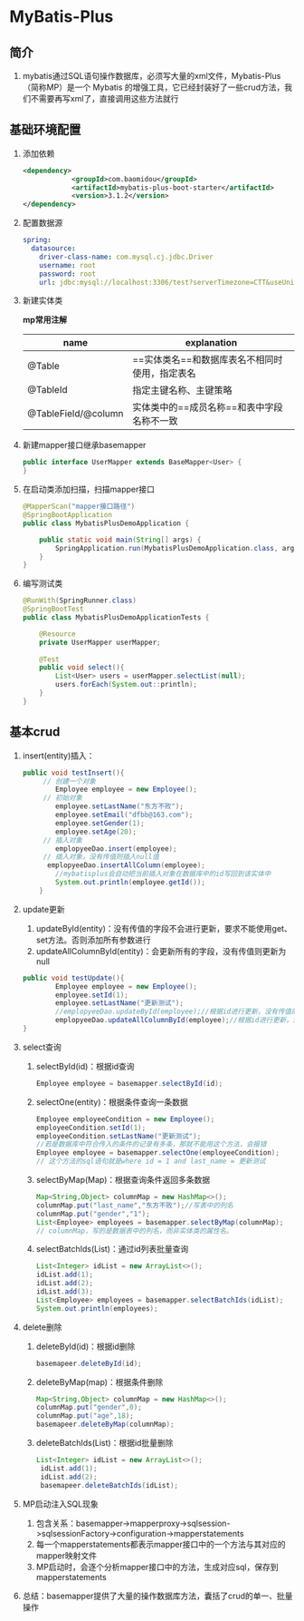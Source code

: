 # MyBatis-Plus

## 简介

1. mybatis通过SQL语句操作数据库，必须写大量的xml文件，Mybatis-Plus（简称MP）是一个 Mybatis 的增强工具，它已经封装好了一些crud方法，我们不需要再写xml了，直接调用这些方法就行

## 基础环境配置

1. 添加依赖

   ```xml
   <dependency>
               <groupId>com.baomidou</groupId>
               <artifactId>mybatis-plus-boot-starter</artifactId>
               <version>3.1.2</version>
   </dependency>
   ```

2. 配置数据源

   ```yaml
   spring:
     datasource:
       driver-class-name: com.mysql.cj.jdbc.Driver
       username: root
       password: root
       url: jdbc:mysql://localhost:3306/test?serverTimezone=CTT&useUnicode=true&characterEncoding=utf-8&allowMultiQueries=true
   ```

3. 新建实体类

   **mp常用注解**

   | name                | explanation                                    |
   | ------------------- | ---------------------------------------------- |
   | @Table              | ==实体类名==和数据库表名不相同时使用，指定表名 |
   | @TableId            | 指定主键名称、主键策略                         |
   | @TableField/@column | 实体类中的==成员名称==和表中字段名称不一致     |

   

4. 新建mapper接口继承basemapper

   ```Java
   public interface UserMapper extends BaseMapper<User> {
   }
   ```

5. 在启动类添加扫描，扫描mapper接口

   ```java
   @MapperScan("mapper接口路径")
   @SpringBootApplication
   public class MybatisPlusDemoApplication {
   
       public static void main(String[] args) {
           SpringApplication.run(MybatisPlusDemoApplication.class, args);
       }
   }
   ```

6. 编写测试类

   ```Java
   @RunWith(SpringRunner.class)
   @SpringBootTest
   public class MybatisPlusDemoApplicationTests {
   
       @Resource
       private UserMapper userMapper;
       
       @Test
       public void select(){
           List<User> users = userMapper.selectList(null);
           users.forEach(System.out::println);
       }
   }
   ```

## 基本crud

1. insert(entity)插入：

   ```Java
   public void testInsert(){
       	// 创建一个对象
           Employee employee = new Employee();
       	// 初始对象
           employee.setLastName("东方不败");
           employee.setEmail("dfbb@163.com");
           employee.setGender(1);
           employee.setAge(20);
       	// 插入对象
           emplopyeeDao.insert(employee);
       	// 插入对象，没有传值则插入null值
       	 emplopyeeDao.insertAllColumn(employee);
           //mybatisplus会自动把当前插入对象在数据库中的id写回到该实体中
           System.out.println(employee.getId());
       }
   ```

2. update更新

   1. updateById(entity)：没有传值的字段不会进行更新，要求不能使用get、set方法。否则添加所有参数进行
   2. updateAllColumnById(entity)：会更新所有的字段，没有传值则更新为null

   ```Java
   public void testUpdate(){
           Employee employee = new Employee();
           employee.setId(1);
           employee.setLastName("更新测试");
           //emplopyeeDao.updateById(employee);//根据id进行更新，没有传值的属性就不会更新
           emplopyeeDao.updateAllColumnById(employee);//根据id进行更新，没传值的属性就更新为null
   }
   ```

3. select查询

   1. selectById(id)：根据id查询

      ```java
      Employee employee = basemapper.selectById(id);
      ```

   2. selectOne(entity)：根据条件查询一条数据

      ```Java
      Employee employeeCondition = new Employee();
      employeeCondition.setId(1);
      employeeCondition.setLastName("更新测试");
      //若是数据库中符合传入的条件的记录有多条，那就不能用这个方法，会报错
      Employee employee = basemapper.selectOne(employeeCondition);
      // 这个方法的sql语句就是where id = 1 and last_name = 更新测试
      ```

   3. selectByMap(Map)：根据查询条件返回多条数据

      ```Java
      Map<String,Object> columnMap = new HashMap<>();
      columnMap.put("last_name","东方不败");//写表中的列名
      columnMap.put("gender","1");
      List<Employee> employees = basemapper.selectByMap(columnMap);
      // columnMap，写的是数据表中的列名，而非实体类的属性名。
      ```

   4. selectBatchIds(List)：通过id列表批量查询

      ```Java
      List<Integer> idList = new ArrayList<>();
      idList.add(1);
      idList.add(2);
      idList.add(3);
      List<Employee> employees = basemapper.selectBatchIds(idList);
      System.out.println(employees);
      ```

4. delete删除

   1. deleteById(id)：根据id删除

      ```java
      basemapeer.deleteById(id);
      ```

   2. deleteByMap(map)：根据条件删除

      ```Java
      Map<String,Object> columnMap = new HashMap<>();
      columnMap.put("gender",0);
      columnMap.put("age",18);
      basemapeer.deleteByMap(columnMap);
      ```

   3. deleteBatchIds(List)：根据id批量删除

      ```Java
      List<Integer> idList = new ArrayList<>();
       idList.add(1);
       idList.add(2);
       basemapeer.deleteBatchIds(idList);
      ```

5. MP启动注入SQL现象

   1. 包含关系：basemapper->mapperproxy->sqlsession->sqlsessionFactory->configuration->mapperstatements
   2. 每一个mapperstatements都表示mapper接口中的一个方法与其对应的mapper映射文件
   3. MP启动时，会逐个分析mapper接口中的方法，生成对应sql，保存到mapperstatements

6. 总结：basemapper提供了大量的操作数据库方法，囊括了crud的单一、批量操作

